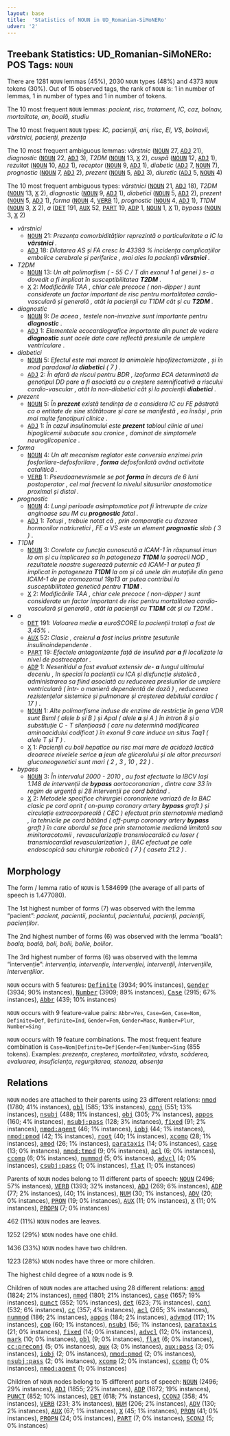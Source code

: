 ```yaml
---
layout: base
title:  'Statistics of NOUN in UD_Romanian-SiMoNERo'
udver: '2'
---
```


## Treebank Statistics: UD_Romanian-SiMoNERo: POS Tags: `NOUN`

There are 1281 `NOUN` lemmas (45%), 2030 `NOUN` types (48%) and 4373 `NOUN` tokens (30%).
Out of 15 observed tags, the rank of `NOUN` is: 1 in number of lemmas, 1 in number of types and 1 in number of tokens.

The 10 most frequent `NOUN` lemmas: <em>pacient, risc, tratament, IC, caz, bolnav, mortalitate, an, boală, studiu</em>

The 10 most frequent `NOUN` types:  <em>IC, pacienții, ani, risc, EI, VS, bolnavii, vârstnici, pacienți, prezența</em>

The 10 most frequent ambiguous lemmas: <em>vârstnic</em> (<tt><a href="ro_simonero-pos-NOUN.html">NOUN</a></tt> 27, <tt><a href="ro_simonero-pos-ADJ.html">ADJ</a></tt> 21), <em>diagnostic</em> (<tt><a href="ro_simonero-pos-NOUN.html">NOUN</a></tt> 22, <tt><a href="ro_simonero-pos-ADJ.html">ADJ</a></tt> 3), <em>T2DM</em> (<tt><a href="ro_simonero-pos-NOUN.html">NOUN</a></tt> 13, <tt><a href="ro_simonero-pos-X.html">X</a></tt> 2), <em>cuspă</em> (<tt><a href="ro_simonero-pos-NOUN.html">NOUN</a></tt> 12, <tt><a href="ro_simonero-pos-ADJ.html">ADJ</a></tt> 1), <em>rezultat</em> (<tt><a href="ro_simonero-pos-NOUN.html">NOUN</a></tt> 10, <tt><a href="ro_simonero-pos-ADJ.html">ADJ</a></tt> 1), <em>receptor</em> (<tt><a href="ro_simonero-pos-NOUN.html">NOUN</a></tt> 9, <tt><a href="ro_simonero-pos-ADJ.html">ADJ</a></tt> 1), <em>diabetic</em> (<tt><a href="ro_simonero-pos-ADJ.html">ADJ</a></tt> 7, <tt><a href="ro_simonero-pos-NOUN.html">NOUN</a></tt> 7), <em>prognostic</em> (<tt><a href="ro_simonero-pos-NOUN.html">NOUN</a></tt> 7, <tt><a href="ro_simonero-pos-ADJ.html">ADJ</a></tt> 2), <em>prezent</em> (<tt><a href="ro_simonero-pos-NOUN.html">NOUN</a></tt> 5, <tt><a href="ro_simonero-pos-ADJ.html">ADJ</a></tt> 3), <em>diuretic</em> (<tt><a href="ro_simonero-pos-ADJ.html">ADJ</a></tt> 5, <tt><a href="ro_simonero-pos-NOUN.html">NOUN</a></tt> 4)

The 10 most frequent ambiguous types:  <em>vârstnici</em> (<tt><a href="ro_simonero-pos-NOUN.html">NOUN</a></tt> 21, <tt><a href="ro_simonero-pos-ADJ.html">ADJ</a></tt> 18), <em>T2DM</em> (<tt><a href="ro_simonero-pos-NOUN.html">NOUN</a></tt> 13, <tt><a href="ro_simonero-pos-X.html">X</a></tt> 2), <em>diagnostic</em> (<tt><a href="ro_simonero-pos-NOUN.html">NOUN</a></tt> 9, <tt><a href="ro_simonero-pos-ADJ.html">ADJ</a></tt> 1), <em>diabetici</em> (<tt><a href="ro_simonero-pos-NOUN.html">NOUN</a></tt> 5, <tt><a href="ro_simonero-pos-ADJ.html">ADJ</a></tt> 2), <em>prezent</em> (<tt><a href="ro_simonero-pos-NOUN.html">NOUN</a></tt> 5, <tt><a href="ro_simonero-pos-ADJ.html">ADJ</a></tt> 1), <em>forma</em> (<tt><a href="ro_simonero-pos-NOUN.html">NOUN</a></tt> 4, <tt><a href="ro_simonero-pos-VERB.html">VERB</a></tt> 1), <em>prognostic</em> (<tt><a href="ro_simonero-pos-NOUN.html">NOUN</a></tt> 4, <tt><a href="ro_simonero-pos-ADJ.html">ADJ</a></tt> 1), <em>T1DM</em> (<tt><a href="ro_simonero-pos-NOUN.html">NOUN</a></tt> 3, <tt><a href="ro_simonero-pos-X.html">X</a></tt> 2), <em>a</em> (<tt><a href="ro_simonero-pos-DET.html">DET</a></tt> 191, <tt><a href="ro_simonero-pos-AUX.html">AUX</a></tt> 52, <tt><a href="ro_simonero-pos-PART.html">PART</a></tt> 19, <tt><a href="ro_simonero-pos-ADP.html">ADP</a></tt> 1, <tt><a href="ro_simonero-pos-NOUN.html">NOUN</a></tt> 1, <tt><a href="ro_simonero-pos-X.html">X</a></tt> 1), <em>bypass</em> (<tt><a href="ro_simonero-pos-NOUN.html">NOUN</a></tt> 3, <tt><a href="ro_simonero-pos-X.html">X</a></tt> 2)


* <em>vârstnici</em>
  * <tt><a href="ro_simonero-pos-NOUN.html">NOUN</a></tt> 21: <em>Prezența comorbidităților reprezintă o particularitate a IC la <b>vârstnici</b> .</em>
  * <tt><a href="ro_simonero-pos-ADJ.html">ADJ</a></tt> 18: <em>Dilatarea AS și FA cresc la 43393 % incidența complicațiilor embolice cerebrale și periferice , mai ales la pacienții <b>vârstnici</b> .</em>
* <em>T2DM</em>
  * <tt><a href="ro_simonero-pos-NOUN.html">NOUN</a></tt> 13: <em>Un alt polimorfism ( - 55 C / T din exonul 1 al genei ) s- a dovedit a fi implicat în susceptibilitatea <b>T2DM</b> .</em>
  * <tt><a href="ro_simonero-pos-X.html">X</a></tt> 2: <em>Modificările TAA , chiar cele precoce ( non-dipper ) sunt considerate un factor important de risc pentru mortalitatea cardio-vasculară și generală , atât la pacienții cu T1DM cât și cu <b>T2DM</b> .</em>
* <em>diagnostic</em>
  * <tt><a href="ro_simonero-pos-NOUN.html">NOUN</a></tt> 9: <em>De aceea , testele non-invazive sunt importante pentru <b>diagnostic</b> .</em>
  * <tt><a href="ro_simonero-pos-ADJ.html">ADJ</a></tt> 1: <em>Elementele ecocardiografice importante din punct de vedere <b>diagnostic</b> sunt acele date care reflectă presiunile de umplere ventriculare .</em>
* <em>diabetici</em>
  * <tt><a href="ro_simonero-pos-NOUN.html">NOUN</a></tt> 5: <em>Efectul este mai marcat la animalele hipofizectomizate , și în mod paradoxal la <b>diabetici</b> ( 7 ) .</em>
  * <tt><a href="ro_simonero-pos-ADJ.html">ADJ</a></tt> 2: <em>În afară de riscul pentru BDR , izoforma ECA determinată de genotipul DD pare a fi asociată cu o creștere semnificativă a riscului cardio-vascular , atât la non-diabetici cât și la pacienții <b>diabetici</b> .</em>
* <em>prezent</em>
  * <tt><a href="ro_simonero-pos-NOUN.html">NOUN</a></tt> 5: <em>În <b>prezent</b> există tendința de a considera IC cu FE păstrată ca o entitate de sine stătătoare și care se manifestă , ea însăși , prin mai multe fenotipuri clinice .</em>
  * <tt><a href="ro_simonero-pos-ADJ.html">ADJ</a></tt> 1: <em>În cazul insulinomului este <b>prezent</b> tabloul clinic al unei hipoglicemii subacute sau cronice , dominat de simptomele neuroglicopenice .</em>
* <em>forma</em>
  * <tt><a href="ro_simonero-pos-NOUN.html">NOUN</a></tt> 4: <em>Un alt mecanism reglator este conversia enzimei prin fosforilare-defosforilare , <b>forma</b> defosforilată având activitate catalitică .</em>
  * <tt><a href="ro_simonero-pos-VERB.html">VERB</a></tt> 1: <em>Pseudoanevrismele se pot <b>forma</b> în decurs de 6 luni postoperator , cel mai frecvent la nivelul situsurilor anastomotice proximal și distal .</em>
* <em>prognostic</em>
  * <tt><a href="ro_simonero-pos-NOUN.html">NOUN</a></tt> 4: <em>Lungi perioade asimptomatice pot fi întrerupte de crize anginoase sau IM cu <b>prognostic</b> fatal .</em>
  * <tt><a href="ro_simonero-pos-ADJ.html">ADJ</a></tt> 1: <em>Totuși , trebuie notat că , prin comparație cu dozarea hormonilor natriuretici , FE a VS este un element <b>prognostic</b> slab ( 3 ) .</em>
* <em>T1DM</em>
  * <tt><a href="ro_simonero-pos-NOUN.html">NOUN</a></tt> 3: <em>Corelate cu funcția cunoscută a ICAM-1 în răspunsul imun la om și cu implicarea sa în patogeneza <b>T1DM</b> la șoarecii NOD , rezultatele noastre sugerează puternic că ICAM-1 ar putea fi implicat în patogeneza <b>T1DM</b> la om și că unele din mutațiile din gena ICAM-1 de pe cromozomul 19p13 ar putea contribui la susceptibilitatea genetică pentru <b>T1DM</b> .</em>
  * <tt><a href="ro_simonero-pos-X.html">X</a></tt> 2: <em>Modificările TAA , chiar cele precoce ( non-dipper ) sunt considerate un factor important de risc pentru mortalitatea cardio-vasculară și generală , atât la pacienții cu <b>T1DM</b> cât și cu T2DM .</em>
* <em>a</em>
  * <tt><a href="ro_simonero-pos-DET.html">DET</a></tt> 191: <em>Valoarea medie <b>a</b> euroSCORE la pacienții tratați a fost de 3,45% .</em>
  * <tt><a href="ro_simonero-pos-AUX.html">AUX</a></tt> 52: <em>Clasic , creierul <b>a</b> fost inclus printre țesuturile insulinoindependente .</em>
  * <tt><a href="ro_simonero-pos-PART.html">PART</a></tt> 19: <em>Efectele antagonizante față de insulină par <b>a</b> fi localizate la nivel de postreceptor .</em>
  * <tt><a href="ro_simonero-pos-ADP.html">ADP</a></tt> 1: <em>Neseritidul a fost evaluat extensiv de- <b>a</b> lungul ultimului deceniu , în special la pacienții cu ICA și disfuncție sistolică , administrarea sa fiind asociată cu reducerea presiunilor de umplere ventriculară ( într- o manieră dependentă de doză ) , reducerea rezistențelor sistemice și pulmonare și creșterea debitului cardiac ( 17 ) .</em>
  * <tt><a href="ro_simonero-pos-NOUN.html">NOUN</a></tt> 1: <em>Alte polimorfisme induse de enzime de restricție în gena VDR sunt BsmI ( alele b și B ) și ApaI ( alele <b>a</b> și A ) în intron 8 și o substituție C - T silențioasă ( care nu determină modificarea aminoacidului codificat ) în exonul 9 care induce un situs Taq1 ( alele T și T ) .</em>
  * <tt><a href="ro_simonero-pos-X.html">X</a></tt> 1: <em>Pacienții cu boli hepatice au risc mai mare de acidoză lactică deoarece nivelele serice <b>a</b> jeun ale glicerolului și ale altor precursori gluconeogenetici sunt mari ( 2 , 3 , 10 , 22 ) .</em>
* <em>bypass</em>
  * <tt><a href="ro_simonero-pos-NOUN.html">NOUN</a></tt> 3: <em>În intervalul 2000 - 2010 , au fost efectuate la IBCV Iași 1.148 de intervenții de <b>bypass</b> aortocoronarian , dintre care 33 în regim de urgență și 28 intervenții pe cord bătând .</em>
  * <tt><a href="ro_simonero-pos-X.html">X</a></tt> 2: <em>Metodele specifice chirurgiei coronariene variază de la BAC clasic pe cord oprit ( on-pump coronary artery <b>bypass</b> graft ) și circulație extracorporeală ( CEC ) efectuat prin sternotomie mediană , la tehnicile pe cord bătând ( off-pump coronary artery <b>bypass</b> graft ) în care abordul se face prin sternotomie mediană limitată sau minitoracotomii , revascularizație transmiocardică cu laser ( transmiocardial revascularization ) , BAC efectuat pe cale endoscopică sau chirurgie robotică ( 7 ) ( caseta 21.2 ) .</em>

## Morphology

The form / lemma ratio of `NOUN` is 1.584699 (the average of all parts of speech is 1.477080).

The 1st highest number of forms (7) was observed with the lemma “pacient”: <em>pacient, pacientii, pacientul, pacientului, pacienți, pacienții, pacienților</em>.

The 2nd highest number of forms (6) was observed with the lemma “boală”: <em>boala, boală, boli, bolii, bolile, bolilor</em>.

The 3rd highest number of forms (6) was observed with the lemma “intervenție”: <em>intervenția, intervenție, intervenției, intervenții, intervențiile, intervențiilor</em>.

`NOUN` occurs with 5 features: <tt><a href="ro_simonero-feat-Definite.html">Definite</a></tt> (3934; 90% instances), <tt><a href="ro_simonero-feat-Gender.html">Gender</a></tt> (3934; 90% instances), <tt><a href="ro_simonero-feat-Number.html">Number</a></tt> (3909; 89% instances), <tt><a href="ro_simonero-feat-Case.html">Case</a></tt> (2915; 67% instances), <tt><a href="ro_simonero-feat-Abbr.html">Abbr</a></tt> (439; 10% instances)

`NOUN` occurs with 9 feature-value pairs: `Abbr=Yes`, `Case=Gen`, `Case=Nom`, `Definite=Def`, `Definite=Ind`, `Gender=Fem`, `Gender=Masc`, `Number=Plur`, `Number=Sing`

`NOUN` occurs with 19 feature combinations.
The most frequent feature combination is `Case=Nom|Definite=Def|Gender=Fem|Number=Sing` (855 tokens).
Examples: <em>prezența, creșterea, mortalitatea, vârsta, scăderea, evaluarea, insuficiența, regurgitarea, stenoza, absența</em>


## Relations

`NOUN` nodes are attached to their parents using 23 different relations: <tt><a href="ro_simonero-dep-nmod.html">nmod</a></tt> (1780; 41% instances), <tt><a href="ro_simonero-dep-obl.html">obl</a></tt> (585; 13% instances), <tt><a href="ro_simonero-dep-conj.html">conj</a></tt> (551; 13% instances), <tt><a href="ro_simonero-dep-nsubj.html">nsubj</a></tt> (488; 11% instances), <tt><a href="ro_simonero-dep-obj.html">obj</a></tt> (305; 7% instances), <tt><a href="ro_simonero-dep-appos.html">appos</a></tt> (160; 4% instances), <tt><a href="ro_simonero-dep-nsubj-pass.html">nsubj:pass</a></tt> (128; 3% instances), <tt><a href="ro_simonero-dep-fixed.html">fixed</a></tt> (91; 2% instances), <tt><a href="ro_simonero-dep-nmod-agent.html">nmod:agent</a></tt> (46; 1% instances), <tt><a href="ro_simonero-dep-iobj.html">iobj</a></tt> (44; 1% instances), <tt><a href="ro_simonero-dep-nmod-pmod.html">nmod:pmod</a></tt> (42; 1% instances), <tt><a href="ro_simonero-dep-root.html">root</a></tt> (40; 1% instances), <tt><a href="ro_simonero-dep-xcomp.html">xcomp</a></tt> (28; 1% instances), <tt><a href="ro_simonero-dep-amod.html">amod</a></tt> (26; 1% instances), <tt><a href="ro_simonero-dep-parataxis.html">parataxis</a></tt> (14; 0% instances), <tt><a href="ro_simonero-dep-case.html">case</a></tt> (13; 0% instances), <tt><a href="ro_simonero-dep-nmod-tmod.html">nmod:tmod</a></tt> (9; 0% instances), <tt><a href="ro_simonero-dep-acl.html">acl</a></tt> (6; 0% instances), <tt><a href="ro_simonero-dep-ccomp.html">ccomp</a></tt> (6; 0% instances), <tt><a href="ro_simonero-dep-nummod.html">nummod</a></tt> (5; 0% instances), <tt><a href="ro_simonero-dep-advcl.html">advcl</a></tt> (4; 0% instances), <tt><a href="ro_simonero-dep-csubj-pass.html">csubj:pass</a></tt> (1; 0% instances), <tt><a href="ro_simonero-dep-flat.html">flat</a></tt> (1; 0% instances)

Parents of `NOUN` nodes belong to 11 different parts of speech: <tt><a href="ro_simonero-pos-NOUN.html">NOUN</a></tt> (2496; 57% instances), <tt><a href="ro_simonero-pos-VERB.html">VERB</a></tt> (1393; 32% instances), <tt><a href="ro_simonero-pos-ADJ.html">ADJ</a></tt> (269; 6% instances), <tt><a href="ro_simonero-pos-ADP.html">ADP</a></tt> (77; 2% instances),  (40; 1% instances), <tt><a href="ro_simonero-pos-NUM.html">NUM</a></tt> (30; 1% instances), <tt><a href="ro_simonero-pos-ADV.html">ADV</a></tt> (20; 0% instances), <tt><a href="ro_simonero-pos-PRON.html">PRON</a></tt> (19; 0% instances), <tt><a href="ro_simonero-pos-AUX.html">AUX</a></tt> (11; 0% instances), <tt><a href="ro_simonero-pos-X.html">X</a></tt> (11; 0% instances), <tt><a href="ro_simonero-pos-PROPN.html">PROPN</a></tt> (7; 0% instances)

462 (11%) `NOUN` nodes are leaves.

1252 (29%) `NOUN` nodes have one child.

1436 (33%) `NOUN` nodes have two children.

1223 (28%) `NOUN` nodes have three or more children.

The highest child degree of a `NOUN` node is 9.

Children of `NOUN` nodes are attached using 28 different relations: <tt><a href="ro_simonero-dep-amod.html">amod</a></tt> (1824; 21% instances), <tt><a href="ro_simonero-dep-nmod.html">nmod</a></tt> (1801; 21% instances), <tt><a href="ro_simonero-dep-case.html">case</a></tt> (1657; 19% instances), <tt><a href="ro_simonero-dep-punct.html">punct</a></tt> (852; 10% instances), <tt><a href="ro_simonero-dep-det.html">det</a></tt> (623; 7% instances), <tt><a href="ro_simonero-dep-conj.html">conj</a></tt> (532; 6% instances), <tt><a href="ro_simonero-dep-cc.html">cc</a></tt> (357; 4% instances), <tt><a href="ro_simonero-dep-acl.html">acl</a></tt> (265; 3% instances), <tt><a href="ro_simonero-dep-nummod.html">nummod</a></tt> (186; 2% instances), <tt><a href="ro_simonero-dep-appos.html">appos</a></tt> (184; 2% instances), <tt><a href="ro_simonero-dep-advmod.html">advmod</a></tt> (117; 1% instances), <tt><a href="ro_simonero-dep-cop.html">cop</a></tt> (60; 1% instances), <tt><a href="ro_simonero-dep-nsubj.html">nsubj</a></tt> (56; 1% instances), <tt><a href="ro_simonero-dep-parataxis.html">parataxis</a></tt> (21; 0% instances), <tt><a href="ro_simonero-dep-fixed.html">fixed</a></tt> (14; 0% instances), <tt><a href="ro_simonero-dep-advcl.html">advcl</a></tt> (12; 0% instances), <tt><a href="ro_simonero-dep-mark.html">mark</a></tt> (10; 0% instances), <tt><a href="ro_simonero-dep-obl.html">obl</a></tt> (9; 0% instances), <tt><a href="ro_simonero-dep-flat.html">flat</a></tt> (6; 0% instances), <tt><a href="ro_simonero-dep-cc-preconj.html">cc:preconj</a></tt> (5; 0% instances), <tt><a href="ro_simonero-dep-aux.html">aux</a></tt> (3; 0% instances), <tt><a href="ro_simonero-dep-aux-pass.html">aux:pass</a></tt> (3; 0% instances), <tt><a href="ro_simonero-dep-iobj.html">iobj</a></tt> (2; 0% instances), <tt><a href="ro_simonero-dep-nmod-pmod.html">nmod:pmod</a></tt> (2; 0% instances), <tt><a href="ro_simonero-dep-nsubj-pass.html">nsubj:pass</a></tt> (2; 0% instances), <tt><a href="ro_simonero-dep-xcomp.html">xcomp</a></tt> (2; 0% instances), <tt><a href="ro_simonero-dep-ccomp.html">ccomp</a></tt> (1; 0% instances), <tt><a href="ro_simonero-dep-nmod-agent.html">nmod:agent</a></tt> (1; 0% instances)

Children of `NOUN` nodes belong to 15 different parts of speech: <tt><a href="ro_simonero-pos-NOUN.html">NOUN</a></tt> (2496; 29% instances), <tt><a href="ro_simonero-pos-ADJ.html">ADJ</a></tt> (1855; 22% instances), <tt><a href="ro_simonero-pos-ADP.html">ADP</a></tt> (1672; 19% instances), <tt><a href="ro_simonero-pos-PUNCT.html">PUNCT</a></tt> (852; 10% instances), <tt><a href="ro_simonero-pos-DET.html">DET</a></tt> (618; 7% instances), <tt><a href="ro_simonero-pos-CCONJ.html">CCONJ</a></tt> (358; 4% instances), <tt><a href="ro_simonero-pos-VERB.html">VERB</a></tt> (231; 3% instances), <tt><a href="ro_simonero-pos-NUM.html">NUM</a></tt> (206; 2% instances), <tt><a href="ro_simonero-pos-ADV.html">ADV</a></tt> (130; 2% instances), <tt><a href="ro_simonero-pos-AUX.html">AUX</a></tt> (67; 1% instances), <tt><a href="ro_simonero-pos-X.html">X</a></tt> (45; 1% instances), <tt><a href="ro_simonero-pos-PRON.html">PRON</a></tt> (41; 0% instances), <tt><a href="ro_simonero-pos-PROPN.html">PROPN</a></tt> (24; 0% instances), <tt><a href="ro_simonero-pos-PART.html">PART</a></tt> (7; 0% instances), <tt><a href="ro_simonero-pos-SCONJ.html">SCONJ</a></tt> (5; 0% instances)

